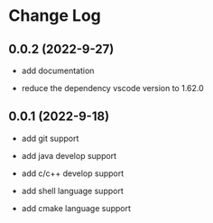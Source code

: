 # Change Log

## 0.0.2 (2022-9-27)

- add documentation

- reduce the dependency vscode version to 1.62.0

## 0.0.1 (2022-9-18)

- add git support

- add java develop support

- add c/c++ develop support

- add shell language support

- add cmake language support
